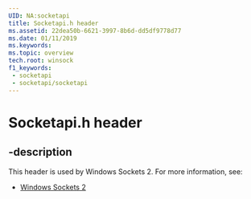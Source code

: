 ```yaml
---
UID: NA:socketapi
title: Socketapi.h header
ms.assetid: 22dea50b-6621-3997-8b6d-dd5df9778d77
ms.date: 01/11/2019
ms.keywords: 
ms.topic: overview
tech.root: winsock
f1_keywords:
 - socketapi
 - socketapi/socketapi
---
```


# Socketapi.h header


## -description

This header is used by Windows Sockets 2. For more information, see:

- [Windows Sockets 2](../_winsock/index.md)

